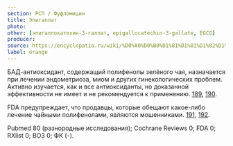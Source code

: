 ```yaml
---
section: РСП / Фуфломицин
title: Эпигаллат
photo:
other: [эпигаллокатехин-3-галлат, epigallocatechin-3-gallate, EGCG]
producer:
source: https://encyclopatia.ru/wiki/%D0%A0%D0%B0%D1%81%D1%81%D1%82%D1%80%D0%B5%D0%BB%D1%8C%D0%BD%D1%8B%D0%B9_%D1%81%D0%BF%D0%B8%D1%81%D0%BE%D0%BA_%D0%BF%D1%80%D0%B5%D0%BF%D0%B0%D1%80%D0%B0%D1%82%D0%BE%D0%B2
label: orange
---
```


БАД-антиоксидант, содержащий полифенолы зелёного чая, назначается при лечении эндометриоза, миом и других гинекологических проблем. Активно изучается, как и все антиоксиданты, но доказанной эффективности не имеет и не рекомендуется к применению. [189](https://dx.doi.org/10.2903%2Fj.efsa.2011.2055), [190](https://nccih.nih.gov/health/greentea).

FDA предупреждает, что продавцы, которые обещают какое-либо лечение чайными полифенолами, являются мошенниками. [191](http://www.fda.gov/ICECI/EnforcementActions/WarningLetters/ucm200918.htm), [192](http://www.fda.gov/ICECI/EnforcementActions/WarningLetters/ucm202823.htm).

Pubmed 80 (разнородные исследования); Cochrane Reviews 0; FDA 0; RXlist 0; ВОЗ 0; ФК (-).
